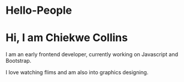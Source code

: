 # Hello-People

# Hi, I am Chiekwe Collins

I am an early frontend developer, currently working on Javascript and Bootstrap.

I love watching flims and am also into graphics designing.
